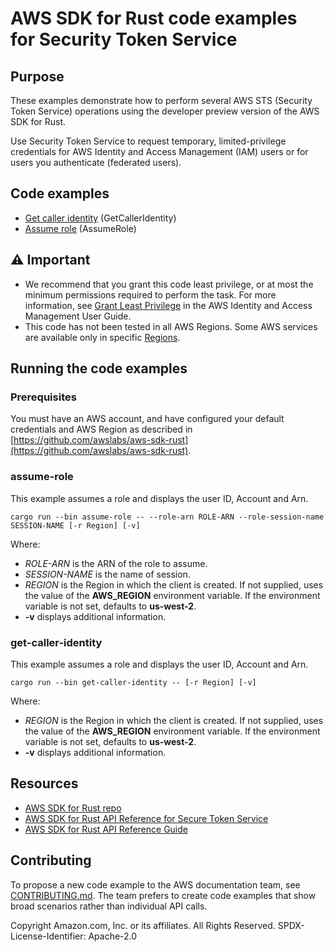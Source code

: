 # AWS SDK for Rust code examples for Security Token Service

## Purpose

These examples demonstrate how to perform several AWS STS (Security Token Service) operations using the developer preview version of the AWS SDK for Rust.

Use Security Token Service to request temporary, limited-privilege credentials for AWS Identity and Access Management (IAM) users or for users you authenticate (federated users).

## Code examples

- [Get caller identity](src/bin/get-caller-identity.rs) (GetCallerIdentity)
- [Assume role](src/bin/assume-role.rs) (AssumeRole)

## ⚠ Important

- We recommend that you grant this code least privilege, 
  or at most the minimum permissions required to perform the task.
  For more information, see
  [Grant Least Privilege](https://docs.aws.amazon.com/IAM/latest/UserGuide/best-practices.html#grant-least-privilege)
  in the AWS Identity and Access Management User Guide.
- This code has not been tested in all AWS Regions.
  Some AWS services are available only in specific
  [Regions](https://aws.amazon.com/about-aws/global-infrastructure/regional-product-services).


## Running the code examples

### Prerequisites

You must have an AWS account, and have configured your default credentials and AWS Region as described in [https://github.com/awslabs/aws-sdk-rust](https://github.com/awslabs/aws-sdk-rust).

### assume-role

This example assumes a role and displays the user ID, Account and Arn. 

`cargo run --bin assume-role -- --role-arn ROLE-ARN --role-session-name SESSION-NAME [-r Region] [-v]`

Where:

- _ROLE-ARN_ is the ARN of the role to assume.
- _SESSION-NAME_ is the name of session.
- _REGION_ is the Region in which the client is created.
  If not supplied, uses the value of the __AWS_REGION__ environment variable.
  If the environment variable is not set, defaults to __us-west-2__.
- __-v__ displays additional information.

### get-caller-identity

This example assumes a role and displays the user ID, Account and Arn. 

`cargo run --bin get-caller-identity -- [-r Region] [-v]`

Where:

- _REGION_ is the Region in which the client is created.
  If not supplied, uses the value of the __AWS_REGION__ environment variable.
  If the environment variable is not set, defaults to __us-west-2__.
- __-v__ displays additional information.

## Resources

- [AWS SDK for Rust repo](https://github.com/awslabs/aws-sdk-rust)
- [AWS SDK for Rust API Reference for Secure Token Service](https://docs.rs/aws-sdk-sts)
- [AWS SDK for Rust API Reference Guide](https://awslabs.github.io/aws-sdk-rust/aws_sdk_config/index.html) 

## Contributing

To propose a new code example to the AWS documentation team, 
see [CONTRIBUTING.md](https://github.com/awsdocs/aws-doc-sdk-examples/blob/master/CONTRIBUTING.md). 
The team prefers to create code examples that show broad scenarios rather than individual API calls.

Copyright Amazon.com, Inc. or its affiliates. All Rights Reserved. SPDX-License-Identifier: Apache-2.0